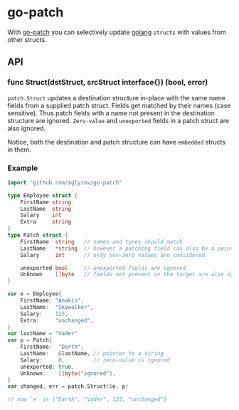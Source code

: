 # go-patch

With [go-patch](https://github.com/aglyzov/go-patch) you can selectively update [golang](http://golang.org) `structs` with
values from other structs.

## API

### func Struct(dstStruct, srcStruct interface{}) (bool, error)
`patch.Struct` updates a destination structure in-place with the same name fields
from a supplied patch struct. Fields get matched by their names (case sensitive).
Thus patch fields with a name not present in the destination structure are ignored. 
`Zero-value` and `unexported` fields in a patch struct are also ignored.

Notice, both the destination and patch structure can have `embedded` structs in them.


### Example
```go
import "github.com/aglyzov/go-patch"

type Employee struct {
    FirstName string
    LastName  string
    Salary    int
    Extra     string
}
type Patch struct {
    FirstName  string   // names and types should match
    LastName   *string  // however a patching field can also be a pointer 
    Salary     int      // only non-zero values are considered

    unexported bool     // unexported fields are ignored 
    Unknown    []byte   // fields not present in the target are also ignored
}

var e = Employee{
    FirstName: "Anakin",
    LastName:  "Skywalker",
    Salary:    123,
    Extra:     "unchanged",
}
var lastName = "Vader"
var p = Patch{
    FirstName:  "Darth",
    LastName:   &lastName, // pointer to a string
    Salary:     0,         // zero-value is ignored
    unexported: true,
    Unknown:    []byte("ignored"),
}
var changed, err = patch.Struct(&e, p)

// now `e` is {"Darth", "Vader", 123, "unchanged"}
```
